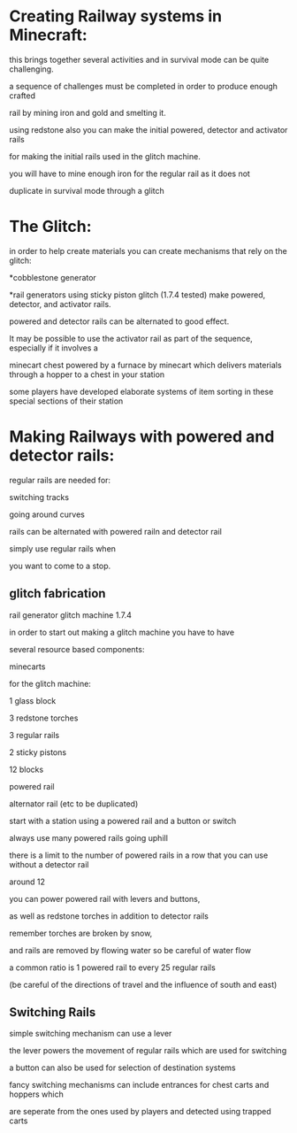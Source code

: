 Creating Railway systems in Minecraft:
======================================

this brings together several activities and in survival mode can be quite challenging.

a sequence of challenges must be completed in order to produce enough crafted

rail by mining iron and gold and smelting it.

using redstone also you can make the initial powered, detector and activator rails

for making the initial rails used in the glitch machine.

you will have to mine enough iron for the regular rail as it does not

duplicate in survival mode through a glitch



The Glitch:
==========

in order to help create materials you can create mechanisms that rely on the glitch:

*cobblestone generator

*rail generators using sticky piston glitch (1.7.4 tested) make powered, detector, and activator rails.

powered and detector rails can be alternated to good effect.



 It may be possible to use the activator rail as part of the sequence, especially if it involves a
 
 minecart chest powered by a furnace by minecart which delivers materials through a hopper to a chest in your station

some players have developed elaborate systems of item sorting in these special sections of their station

Making Railways with powered and detector rails:
===============================================

regular rails are needed for:

switching tracks

going around curves

rails can be alternated with powered railn and detector rail

simply use regular rails when 

you want to come to a stop.




glitch fabrication
-------------------


rail generator glitch machine 1.7.4


in order to start out making a glitch machine you have to have

several resource based components:

minecarts

for the glitch machine:

1 glass block

3 redstone torches

3 regular rails

2 sticky pistons

12 blocks

powered rail

alternator rail (etc to be duplicated)

start with a station using a powered rail and a button or switch

always use many powered rails going uphill

there is a limit to the number of powered rails in a row that you can use without a detector rail

around 12

you can power powered rail with levers and buttons,

as well as redstone torches in addition to detector rails

remember torches are broken by snow,

and rails are removed by flowing water so be careful of water flow

a common ratio is 1 powered rail to every 25 regular rails

(be careful of the directions of travel and the influence of south and east)


Switching Rails
----------------

simple switching mechanism can use a lever

the lever powers the movement of regular rails which are used for switching

a button can also be used for selection of destination systems

fancy switching mechanisms can include entrances for chest carts and hoppers which

are seperate from the ones used by players and detected using trapped carts


